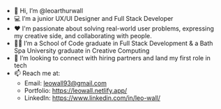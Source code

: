 - 👋 Hi, I’m @leoarthurwall
- :computer: I’m a junior UX/UI Designer and Full Stack Developer
- :heart: I'm passionate about solving real-world user problems, expressing my creative side, and collaborating with people.
- :man_student: I’m a School of Code graduate in Full Stack Development & a Bath Spa University graduate in Creative Computing
- 👀 I’m looking to connect with hiring partners and land my first role in tech 
- 📫 Reach me at: 
  - Email: leowall93@gmail.com
  - Portfolio: https://leowall.netlify.app/
  - LinkedIn: https://www.linkedin.com/in/leo-wall/

<!---
leoarthurwall/leoarthurwall is a ✨ special ✨ repository because its `README.md` (this file) appears on your GitHub profile.
You can click the Preview link to take a look at your changes.
--->

